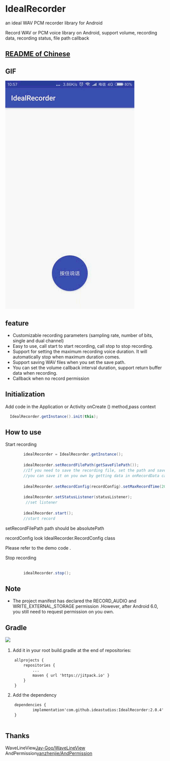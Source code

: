 # IdealRecorder
an ideal WAV PCM recorder library for Android 

Record WAV or PCM voice library on Android, support volume, recording data, recording status, file path callback

## [README of Chinese](https://github.com/ideastudios/IdealRecorder/blob/master/README.md)

## GIF
<img src="gif/screenrecorder.gif"/>

## feature

- Customizable recording parameters (sampling rate, number of bits, single and dual channel)
- Easy to use, call start to start recording, call stop to stop recording.
- Support for setting the maximum recording voice duration. It will automatically stop when maximum duration comes.
- Support saving WAV files when you set the save path.
- You can set the volume callback interval duration, support return buffer data when recording.
- Callback when no record permission



## Initialization

Add code in the Application or Activity onCreate () method,pass context

```java
  IdealRecorder.getInstance().init(this);
```



## How to use

Start recording
```java
        idealRecorder = IdealRecorder.getInstance();

    	idealRecorder.setRecordFilePath(getSaveFilePath());
        //If you need to save the recording file, set the path and save it automatically.
        //you can save it on you own by getting data in onRecordData callback

        idealRecorder.setRecordConfig(recordConfig).setMaxRecordTime(20000).setVolumeInterval(200);

        idealRecorder.setStatusListener(statusListener);
         //set listener

        idealRecorder.start();
        //start record
```


setRecordFilePath path should be absolutePath

recordConfig look IdealRecorder.RecordConfig class


Please refer to the demo code .


Stop recording
```java

        idealRecorder.stop();

```





## Note

- The project manifest has declared the RECORD_AUDIO and WRITE_EXTERNAL_STORAGE permission .However, after Android 6.0, you still need to request permission on you own.


## Gradle
[![](https://www.jitpack.io/v/ideastudios/IdealRecorder.svg)](https://www.jitpack.io/#ideastudios/IdealRecorder)
1. Add it in your root build.gradle at the end of repositories:
```
	allprojects {
		repositories {
			...
			maven { url 'https://jitpack.io' }
		}
	}
```

2. Add the dependency
```
	dependencies {
	        implementation'com.github.ideastudios:IdealRecorder:2.0.4'
	}


```


## Thanks

WaveLineView[Jay-Goo/WaveLineView](https://github.com/Jay-Goo/WaveLineView)
AndPermission[yanzhenjie/AndPermission](https://github.com/yanzhenjie/AndPermission)

